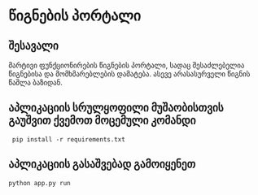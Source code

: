 # წიგნების პორტალი

## შესავალი
მარტივი ფუნქციონირების წიგნების პორტალი, სადაც შესაძლებელია წიგნებისა და მომხმარებლების დამატება. ასევე არასასურველი წიგნის წაშლა ბაზიდან. 


## აპლიკაციის სრულყოფილი მუშაობისთვის გაუშვით ქვემოთ მოცემული კომანდი
```
 pip install -r requirements.txt
```

## აპლიკაციის გასაშვებად გამოიყენეთ
```
python app.py run
```